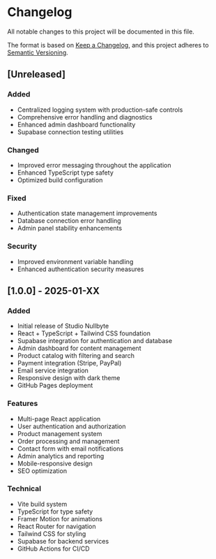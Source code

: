 # Changelog

All notable changes to this project will be documented in this file.

The format is based on [Keep a Changelog](https://keepachangelog.com/en/1.0.0/),
and this project adheres to [Semantic Versioning](https://semver.org/spec/v2.0.0.html).

## [Unreleased]

### Added
- Centralized logging system with production-safe controls
- Comprehensive error handling and diagnostics
- Enhanced admin dashboard functionality
- Supabase connection testing utilities

### Changed
- Improved error messaging throughout the application
- Enhanced TypeScript type safety
- Optimized build configuration

### Fixed
- Authentication state management improvements
- Database connection error handling
- Admin panel stability enhancements

### Security
- Improved environment variable handling
- Enhanced authentication security measures

## [1.0.0] - 2025-01-XX

### Added
- Initial release of Studio Nullbyte
- React + TypeScript + Tailwind CSS foundation
- Supabase integration for authentication and database
- Admin dashboard for content management
- Product catalog with filtering and search
- Payment integration (Stripe, PayPal)
- Email service integration
- Responsive design with dark theme
- GitHub Pages deployment

### Features
- Multi-page React application
- User authentication and authorization
- Product management system
- Order processing and management
- Contact form with email notifications
- Admin analytics and reporting
- Mobile-responsive design
- SEO optimization

### Technical
- Vite build system
- TypeScript for type safety
- Framer Motion for animations
- React Router for navigation
- Tailwind CSS for styling
- Supabase for backend services
- GitHub Actions for CI/CD
